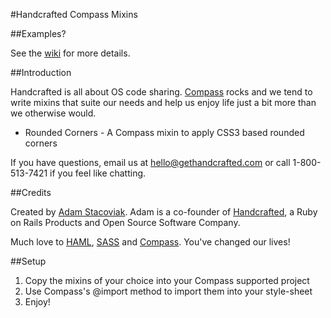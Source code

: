 #Handcrafted Compass Mixins

##Examples?

See the [wiki](http://wiki.github.com/handcrafted/handcrafted-compass-mixins) for more details.

##Introduction

Handcrafted is all about OS code sharing. [Compass](http://compass-style.org/) rocks and we tend to write mixins that suite our needs and help us enjoy life just a bit more than we otherwise would.

* Rounded Corners - A Compass mixin to apply CSS3 based rounded corners

If you have questions, email us at [hello@gethandcrafted.com](mailto:hello@gethandcrafted.com) or call 1-800-513-7421 if you feel like chatting.

##Credits

Created by [Adam Stacoviak](http://www.adamstacoviak.com/ "Adam Stacoviak | Freelance Ruby on Rails Front-end Developer"). Adam is a co-founder of [Handcrafted](http://gethandcrafted.com/ "Handcrafted &ndash; Ruby on Rails Products and Open Source Software"), a Ruby on Rails Products and Open Source Software Company.

Much love to [HAML](http://haml-lang.com/), [SASS](http://sass-lang.com/) and [Compass](http://compass-style.org/). You've changed our lives!

##Setup

1. Copy the mixins of your choice into your Compass supported project
2. Use Compass's @import method to import them into your style-sheet
3. Enjoy!